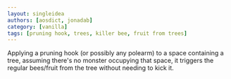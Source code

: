 ```yaml
---
layout: singleidea
authors: [aosdict, jonadab]
category: [vanilla]
tags: [pruning hook, trees, killer bee, fruit from trees]
---
```

Applying a pruning hook (or possibly any polearm) to a space containing a tree, assuming there's no monster occupying that space, it triggers the regular bees/fruit from the tree without needing to kick it.
